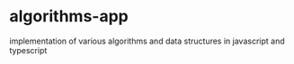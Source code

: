 # algorithms-app
implementation of various algorithms and data structures in javascript and typescript
